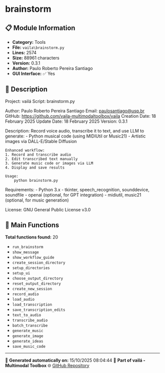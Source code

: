 # brainstorm

## 📋 Module Information

- **Category:** Tools
- **File:** `vaila\brainstorm.py`
- **Lines:** 2574
- **Size:** 88961 characters
- **Version:** 0.3.1
- **Author:** Paulo Roberto Pereira Santiago
- **GUI Interface:** ✅ Yes

## 📖 Description


Project: vailá
Script: brainstorm.py

Author: Paulo Roberto Pereira Santiago
Email: paulosantiago@usp.br
GitHub: https://github.com/vaila-multimodaltoolbox/vaila
Creation Date: 18 February 2025
Update Date: 18 February 2025
Version: 0.3.1

Description:
    Record voice audio, transcribe it to text, and use LLM to generate:
    - Python musical code (using MIDIUtil or Music21)
    - Artistic images via DALL-E/Stable Diffusion

    Enhanced workflow:
    1. Record and transcribe audio
    2. Edit transcribed text manually
    3. Generate music code or images via LLM
    4. Display and save results

    Usage:
        python brainstorm.py

Requirements:
    - Python 3.x
    - tkinter, speech_recognition, sounddevice, soundfile
    - openai (optional, for GPT integration)
    - midiutil, music21 (optional, for music generation)

License:
    GNU General Public License v3.0


## 🔧 Main Functions

**Total functions found:** 20

- `run_brainstorm`
- `show_message`
- `show_workflow_guide`
- `create_session_directory`
- `setup_directories`
- `setup_ui`
- `choose_output_directory`
- `reset_output_directory`
- `create_new_session`
- `record_audio`
- `load_audio`
- `load_transcription`
- `save_transcription_edits`
- `text_to_audio`
- `transcribe_audio`
- `batch_transcribe`
- `generate_music`
- `generate_image`
- `generate_ideas`
- `save_music_code`




---

📅 **Generated automatically on:** 15/10/2025 08:04:44
🔗 **Part of vailá - Multimodal Toolbox**
🌐 [GitHub Repository](https://github.com/vaila-multimodaltoolbox/vaila)
